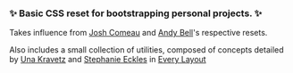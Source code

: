 <h3>✨ Basic CSS reset for bootstrapping personal projects. ✨</h3>

Takes influence from [Josh Comeau](https://www.joshwcomeau.com/css/custom-css-reset/#the-css-reset) and [Andy Bell](https://piccalil.li/blog/a-modern-css-reset/)'s respective resets.

Also includes a small collection of utilities, composed of concepts detailed by [Una Kravetz](http://1linelayouts.glitch.me/) and [Stephanie Eckles](https://moderncss.dev/) in [Every Layout]([https://www.joshwcomeau.com/css/custom-css-reset/#the-css-reset](https://every-layout.dev/))

